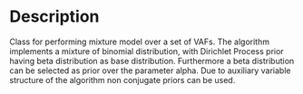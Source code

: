 # Description
Class for performing mixture model over a set of VAFs. 
The algorithm implements a mixture of binomial distribution, with Dirichlet
Process prior having beta distribution as base distribution. Furthermore a
beta distribution can be selected as prior over the parameter alpha.
Due to auxiliary variable structure of the algorithm non conjugate priors
can be used.
